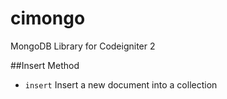 cimongo
=======

MongoDB Library for Codeigniter 2

##Insert Method
* `insert` Insert a new document into a collection


